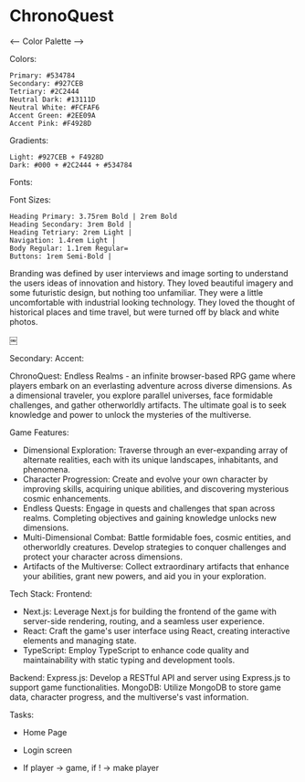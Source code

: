 # ChronoQuest

<-- Color Palette -->

Colors:

    Primary: #534784
    Secondary: #927CEB
    Tetriary: #2C2444
    Neutral Dark: #13111D
    Neutral White: #FCFAF6
    Accent Green: #2EE09A
    Accent Pink: #F4928D

Gradients:

    Light: #927CEB + F4928D
    Dark: #000 + #2C2444 + #534784

Fonts:

Font Sizes:

    Heading Primary: 3.75rem Bold | 2rem Bold
    Heading Secondary: 3rem Bold |
    Heading Tetriary: 2rem Light |
    Navigation: 1.4rem Light |
    Body Regular: 1.1rem Regular=
    Buttons: 1rem Semi-Bold |

Branding was defined by user interviews and image sorting to understand the users ideas of innovation and history. They loved beautiful imagery and some futuristic design, but nothing too unfamiliar. They were a little uncomfortable with industrial looking technology. They loved the thought of historical places and time travel, but were turned off by black and white photos.

￼

Secondary:
Accent:

ChronoQuest: Endless Realms - an infinite browser-based RPG game where players embark on an everlasting adventure across diverse dimensions. As a dimensional traveler, you explore parallel universes, face formidable challenges, and gather otherworldly artifacts. The ultimate goal is to seek knowledge and power to unlock the mysteries of the multiverse.

Game Features:

- Dimensional Exploration: Traverse through an ever-expanding array of alternate realities, each with its unique landscapes, inhabitants, and phenomena.
- Character Progression: Create and evolve your own character by improving skills, acquiring unique abilities, and discovering mysterious cosmic enhancements.
- Endless Quests: Engage in quests and challenges that span across realms. Completing objectives and gaining knowledge unlocks new dimensions.
- Multi-Dimensional Combat: Battle formidable foes, cosmic entities, and otherworldly creatures. Develop strategies to conquer challenges and protect your character across dimensions.
- Artifacts of the Multiverse: Collect extraordinary artifacts that enhance your abilities, grant new powers, and aid you in your exploration.

Tech Stack:
Frontend:

- Next.js: Leverage Next.js for building the frontend of the game with server-side rendering, routing, and a seamless user experience.
- React: Craft the game's user interface using React, creating interactive elements and managing state.
- TypeScript: Employ TypeScript to enhance code quality and maintainability with static typing and development tools.

Backend:
Express.js: Develop a RESTful API and server using Express.js to support game functionalities.
MongoDB: Utilize MongoDB to store game data, character progress, and the multiverse's vast information.

Tasks:

- Home Page
- Login screen

- If player -> game, if ! -> make player
